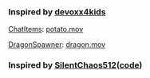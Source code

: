 ### Inspired by [devoxx4kids](https://github.com/devoxx4kids/materials/blob/master/workshops/minecraft/readme-forge.asciidoc)

[ChatItems](mod__forge-1.16.4-35.1.37-mdk/src/main/java/org/yuyuan/forge/mods/ChatItems.java): [potato.mov](potato.mov)

[DragonSpawner](mod__forge-1.16.4-35.1.37-mdk/src/main/java/org/yuyuan/forge/mods/DragonSpawner.java): [dragon.mov](dragon.mov)


### Inspired by [SilentChaos512](https://youtu.be/3Uqnb8TqjTY)([code](https://github.com/SilentChaos512/Tutorial-Mod))


